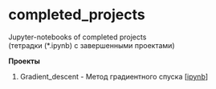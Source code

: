 # completed_projects
Jupyter-notebooks of completed projects<br>
(тетрадки (*.ipynb) с завершенными проектами)

**Проекты**   


1. Gradient_descent - Метод градиентного спуска [[ipynb](.Gradient_descent.ipynb)] 

